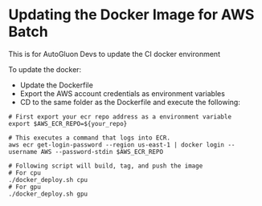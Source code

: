 # Updating the Docker Image for AWS Batch
This is for AutoGluon Devs to update the CI docker environment

To update the docker:

- Update the Dockerfile
- Export the AWS account credentials as environment variables
- CD to the same folder as the Dockerfile and execute the following:

```shell
# First export your ecr repo address as a environment variable
export $AWS_ECR_REPO=${your_repo}

# This executes a command that logs into ECR.
aws ecr get-login-password --region us-east-1 | docker login --username AWS --password-stdin $AWS_ECR_REPO

# Following script will build, tag, and push the image
# For cpu
./docker_deploy.sh cpu
# For gpu
./docker_deploy.sh gpu

```
